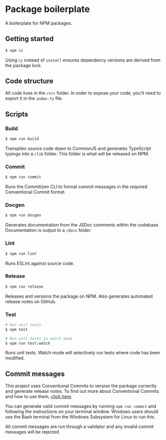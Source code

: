 # Package boilerplate

A boilerplate for NPM packages.

## Getting started

```bash
$ npm ci
```

Using `ci` instead of `install` ensures dependency versions are derived from the package lock.

## Code structure

All code lives in the `/src` folder. In order to expose your code, you'll need to export it in the `index.ts` file.

## Scripts

### Build

```bash
$ npm run build
```

Transpiles source code down to CommonJS and generates TypeScript typings into a `/lib` folder. This folder is what will be released on NPM.

### Commit

```bash
$ npm run commit
```

Runs the Commitizen CLI to format commit messages in the required Conventional Commit format.

### Docgen

```bash
$ npm run docgen
```

Generates documentation from the JSDoc comments within the codebase. Documentation is output to a `/docs` folder.

### Lint

```bash
$ npm run lint
```

Runs ESLint against source code.

### Release

```bash
$ npm run release
```

Releases and versions the package on NPM. Also generates automated release notes on GitHub.

### Test

```bash
# Run unit tests
$ npm test

# Run unit tests in watch mode
$ npm run test:watch
```

Runs unit tests. Watch mode will selectively run tests where code has been modified.

## Commit messages

This project uses Conventional Commits to version the package correctly and generate release notes. To find out more about Conventional Commits and how to use them, [click here](https://www.conventionalcommits.org/en/v1.0.0/).

You can generate valid commit messages by running `npm run commit` and following the instructions on your terminal window. Windows users should use the Bash terminal from the Windows Subsystem for Linux to run this.

All commit messages are run through a validator and any invalid commit messages will be rejected.
